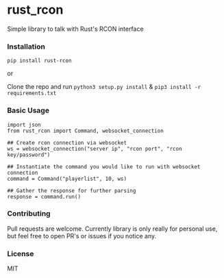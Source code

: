 # rust_rcon
Simple library to talk with Rust's RCON interface


### Installation
`pip install rust-rcon`

or 

Clone the repo and run `python3 setup.py install` & `pip3 install -r requirements.txt`


### Basic Usage
```
import json
from rust_rcon import Command, websocket_connection

## Create rcon connection via websocket
ws = websocket_connection("server ip", "rcon port", "rcon key/password")

## Instantiate the command you would like to run with websocket connection
command = Command("playerlist", 10, ws)

## Gather the response for further parsing
response = command.run()
```

### Contributing
Pull requests are welcome. Currently library is only really for personal use, but feel free to open PR's or issues if you notice any.

### License
MIT
